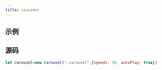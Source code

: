```yaml
---
title: cascader
---
```

## 示例
<ClientOnly><carousel-demo></carousel-demo></ClientOnly>
## 源码
```javascript
let carousel=new Carousel(".carousel",{speeds: 30, autoPlay: true})
```
